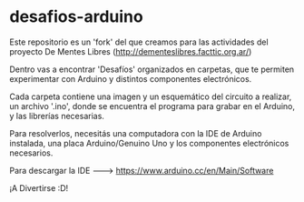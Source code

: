 # desafios-arduino

Este repositorio es un 'fork' del que creamos para las actividades del proyecto De Mentes Libres (http://dementeslibres.facttic.org.ar/)

Dentro vas a encontrar 'Desafíos' organizados en carpetas, que te permiten experimentar con Arduino y distintos componentes electrónicos.

Cada carpeta contiene una imagen y un esquemático del circuito a realizar, un archivo '.ino', donde se encuentra el programa para grabar en el Arduino, y las librerías necesarias.

Para resolverlos, necesitás una computadora con la IDE de Arduino instalada, una placa Arduino/Genuino Uno y los componentes electrónicos necesarios.

Para descargar la IDE ---> https://www.arduino.cc/en/Main/Software

¡A Divertirse :D!
